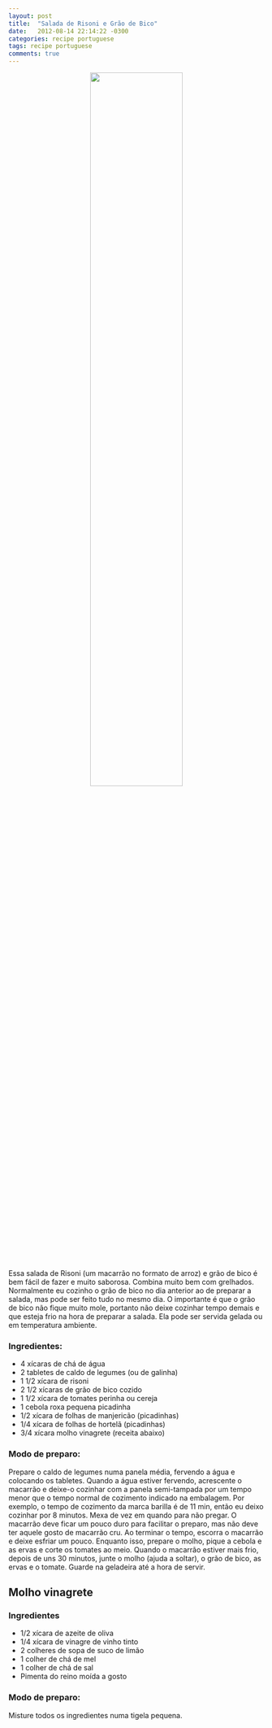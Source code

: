 ```yaml
---
layout: post
title:  "Salada de Risoni e Grão de Bico"
date:   2012-08-14 22:14:22 -0300
categories: recipe portuguese
tags: recipe portuguese
comments: true
---
```


<center><img src="/blog/images/risoni.jpg" class="image post-image" style="width: 60%;" /></center>

Essa salada de Risoni (um macarrão no formato de arroz) e grão de bico é bem fácil de fazer e muito saborosa. Combina muito bem com grelhados. Normalmente eu cozinho o grão de bico no dia anterior ao de preparar a salada, mas pode ser feito tudo no mesmo dia. O importante é que o grão de bico não fique muito mole, portanto não deixe cozinhar tempo demais e que esteja frio na hora de preparar a salada. Ela pode ser servida gelada ou em temperatura ambiente.


### Ingredientes:

* 4 xícaras de chá de água
* 2 tabletes de caldo de legumes (ou de galinha)
* 1 1/2 xícara de risoni
* 2 1/2 xícaras de grão de bico cozido
* 1 1/2 xícara de tomates perinha ou cereja
* 1 cebola roxa pequena picadinha
* 1/2 xícara de folhas de manjericão (picadinhas)
* 1/4 xícara de folhas de hortelã (picadinhas)
* 3/4 xícara molho vinagrete (receita abaixo)

### Modo de preparo:
Prepare o caldo de legumes numa panela média, fervendo a água e colocando os tabletes. Quando a água estiver fervendo, acrescente o macarrão e deixe-o cozinhar com a panela semi-tampada por um tempo menor que o tempo normal de cozimento indicado na embalagem. Por exemplo, o tempo de cozimento da marca barilla é de 11 min, então eu deixo cozinhar por 8 minutos. Mexa de vez em quando para não pregar. O macarrão deve ficar um pouco duro para facilitar o preparo, mas não deve ter aquele gosto de macarrão cru. Ao terminar o tempo, escorra o macarrão e deixe esfriar um pouco. Enquanto isso, prepare o molho, pique a cebola e as ervas e corte os tomates ao meio. Quando o macarrão estiver mais frio, depois de uns 30 minutos, junte o molho (ajuda a soltar), o grão de bico, as ervas e o tomate. Guarde na geladeira até a hora de servir.

## Molho vinagrete

### Ingredientes

* 1/2 xícara de azeite de oliva
* 1/4 xícara de vinagre de vinho tinto
* 2 colheres de sopa de suco de limão
* 1 colher de chá de mel
* 1 colher de chá de sal
* Pimenta do reino moída a gosto

### Modo de preparo:

Misture todos os ingredientes numa tigela pequena.